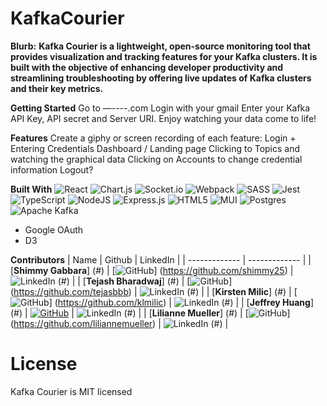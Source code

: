 # KafkaCourier
**Blurb:**
**Kafka Courier is a lightweight, open-source monitoring tool that provides visualization and tracking features for your Kafka clusters. It is built with the objective of enhancing developer productivity and streamlining troubleshooting by offering live updates of Kafka clusters and their key metrics.**

**Getting Started**
Go to —----.com
Login with your gmail
Enter your Kafka API Key, API secret and Server URI.
Enjoy watching your data come to life!

**Features**
Create a giphy or screen recording of each feature:
Login + Entering Credentials 
Dashboard / Landing page 
Clicking to Topics and watching the graphical data
Clicking on Accounts to change credential information 
Logout? 

**Built With**
![React](https://img.shields.io/badge/react-%2320232a.svg?style=for-the-badge&logo=react&logoColor=%2361DAFB)
![Chart.js](https://img.shields.io/badge/chart.js-F5788D.svg?style=for-the-badge&logo=chart.js&logoColor=white)
![Socket.io](https://img.shields.io/badge/Socket.io-black?style=for-the-badge&logo=socket.io&badgeColor=010101)
![Webpack](https://img.shields.io/badge/webpack-%238DD6F9.svg?style=for-the-badge&logo=webpack&logoColor=black)
![SASS](https://img.shields.io/badge/SASS-hotpink.svg?style=for-the-badge&logo=SASS&logoColor=white)
![Jest](https://img.shields.io/badge/-jest-%23C21325?style=for-the-badge&logo=jest&logoColor=white)
![TypeScript](https://img.shields.io/badge/typescript-%23007ACC.svg?style=for-the-badge&logo=typescript&logoColor=white)
![NodeJS](https://img.shields.io/badge/node.js-6DA55F?style=for-the-badge&logo=node.js&logoColor=white)
![Express.js](https://img.shields.io/badge/express.js-%23404d59.svg?style=for-the-badge&logo=express&logoColor=%2361DAFB)
![HTML5](https://img.shields.io/badge/html5-%23E34F26.svg?style=for-the-badge&logo=html5&logoColor=white)
![MUI](https://img.shields.io/badge/MUI-%230081CB.svg?style=for-the-badge&logo=mui&logoColor=white)
![Postgres](https://img.shields.io/badge/postgres-%23316192.svg?style=for-the-badge&logo=postgresql&logoColor=white)
![Apache Kafka](https://img.shields.io/badge/Apache%20Kafka-000?style=for-the-badge&logo=apachekafka)
- Google OAuth 
- D3 

**Contributors**
| Name | Github | LinkedIn |
| ------------- | ------------- |
| [**Shimmy Gabbara**] (#) | [![GitHub](https://img.shields.io/badge/github-%23121011.svg?style=for-the-badge&logo=github&logoColor=white)] (https://github.com/shimmy25) | ![LinkedIn](https://img.shields.io/badge/linkedin-%230077B5.svg?style=for-the-badge&logo=linkedin&logoColor=white) (#) |
| [**Tejash Bharadwaj**] (#) | [![GitHub](https://img.shields.io/badge/github-%23121011.svg?style=for-the-badge&logo=github&logoColor=white)] (https://github.com/tejasbbb)  | ![LinkedIn](https://img.shields.io/badge/linkedin-%230077B5.svg?style=for-the-badge&logo=linkedin&logoColor=white) (#) |
| [**Kirsten Milic**] (#) | [![GitHub](https://img.shields.io/badge/github-%23121011.svg?style=for-the-badge&logo=github&logoColor=white)] (https://github.com/klmilic)  | ![LinkedIn](https://img.shields.io/badge/linkedin-%230077B5.svg?style=for-the-badge&logo=linkedin&logoColor=white) (#) |
| [**Jeffrey Huang**] (#) | [![GitHub](https://img.shields.io/badge/github-%23121011.svg?style=for-the-badge&logo=github&logoColor=white)](https://github.com/jeffuh)  | ![LinkedIn](https://img.shields.io/badge/linkedin-%230077B5.svg?style=for-the-badge&logo=linkedin&logoColor=white) (#) |
| [**Lilianne Mueller**] (#) | [![GitHub](https://img.shields.io/badge/github-%23121011.svg?style=for-the-badge&logo=github&logoColor=white)] (https://github.com/liliannemueller)  | ![LinkedIn](https://img.shields.io/badge/linkedin-%230077B5.svg?style=for-the-badge&logo=linkedin&logoColor=white) (#) |

  
  
  # License
  Kafka Courier is MIT licensed


